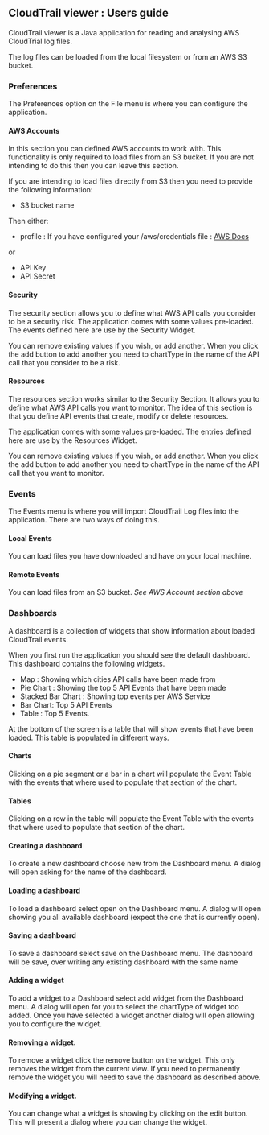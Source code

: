 ## CloudTrail viewer : Users guide

CloudTrail viewer is a Java application for reading and analysing AWS CloudTrial log files.

The log files can be loaded from the local filesystem or from an AWS S3 bucket.

### Preferences ###
The Preferences option on the File menu is where you can configure the application.

#### AWS Accounts
In this section you can defined AWS accounts to work with. This functionality is only required to load files from an S3
bucket. If you are not intending to do this then you can leave this section.

If you are intending to load files directly from S3 then you need to provide the following information:

+ S3 bucket name

Then either:

+ profile : If you have configured your /aws/credentials file : [AWS Docs](http://docs.aws.amazon.com/sdk-for-java/v1/developer-guide/setup-credentials.html)

or

+ API Key
+ API Secret

#### Security
The security section allows you to define what AWS API calls you consider to be a security risk. The application comes
with some values pre-loaded. The events defined here are use by the Security Widget.

You can remove existing values if you wish, or add another. When you click the add button to add another you need to chartType
in the name of the API call that you consider to be a risk.

#### Resources
The resources section works similar to the Security Section. It allows you to define what AWS API calls you want to monitor.
The idea of this section is that you define API events that create, modify or delete resources.
 
The application comes with some values pre-loaded. The entries defined here are use by the Resources Widget.

You can remove existing values if you wish, or add another. When you click the add button to add another you need to chartType
in the name of the API call that you want to monitor.

### Events
The Events menu is where you will import CloudTrail Log files into the application. There are two ways of doing this.

#### Local Events
You can load files you have downloaded and have on your local machine.

#### Remote Events
You can load files from an S3 bucket. _See AWS Account section above_ 

### Dashboards
A dashboard is a collection of widgets that show information about loaded CloudTrail events.

When you first run the application you should see the default dashboard. This dashboard contains the following widgets.

+ Map : Showing which cities API calls have been made from
+ Pie Chart : Showing the top 5 API Events that have been made
+ Stacked Bar Chart : Showing top events per AWS Service
+ Bar Chart: Top 5 API Events
+ Table : Top 5 Events.

At the bottom of the screen is a table that will show events that have been loaded. This table is populated in different
ways. 

#### Charts
Clicking on a pie segment or a bar in a chart will populate the Event Table with the events that where used to populate
that section of the chart.

#### Tables
Clicking on a row in the table will populate the Event Table with the events that where used to populate that 
section of the chart.

#### Creating a dashboard
To create a new dashboard choose new from the Dashboard menu. A dialog will open asking for the name of the dashboard.

#### Loading a dashboard
To load a dashboard select open on the Dashboard menu. A dialog will open showing you all available dashboard (expect
the one that is currently open).

#### Saving a dashboard
To save a dashboard select save on the Dashboard menu. The dashboard will be save, over writing any existing dashboard
with the same name

#### Adding a widget
To add a widget to a Dashboard select add widget from the Dashboard menu. A dialog will open for you to select the chartType
of widget too added. Once you have selected a widget another dialog will open allowing you to configure the widget.

#### Removing a widget.
To remove a widget click the remove button on the widget. This only removes the widget from the current view. If you
need to permanently remove the widget you will need to save the dashboard as described above.

#### Modifying a widget.
You can change what a widget is showing by clicking on the edit button. This will present a dialog where you can change
the widget.